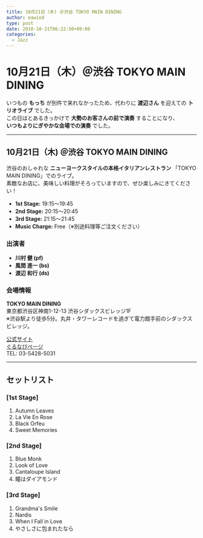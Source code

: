 ```yaml
---
title: 10月21日（木) ＠渋谷 TOKYO MAIN DINING
author: eawind
type: post
date: 2010-10-31T06:22:50+09:00
categories:
  - Jazz
---
```

# 10月21日（木）＠渋谷 TOKYO MAIN DINING

いつもの **もっち** が別件で来れなかったため、代わりに **渡辺さん** を迎えての **トリオライブ** でした。  
この日はとあるきっかけで **大勢のお客さんの前で演奏** することになり、  
**いつもよりにぎやかな会場での演奏** でした。

---

## 10月21日（木) ＠渋谷 TOKYO MAIN DINING

渋谷のおしゃれな **ニューヨークスタイルの本格イタリアンレストラン** 「TOKYO MAIN DINING」でのライブ。  
素敵なお店に、美味しい料理がそろっていますので、ぜひ楽しみにきてください！

- **1st Stage:** 19:15〜19:45  
- **2nd Stage:** 20:15〜20:45  
- **3rd Stage:** 21:15〜21:45  
- **Music Charge:** Free（※別途料理等ご注文ください）  

### 出演者
- **川村 健 (pf)**  
- **風間 進一 (bs)**  
- **渡辺 和行 (ds)**  

### 会場情報
**TOKYO MAIN DINING**  
東京都渋谷区神南1-12-13 渋谷シダックスビレッジ1F  
※渋谷駅より徒歩5分。丸井・タワーレコードを過ぎて電力館手前のシダックスビレッジ。  

[公式サイト](http://www.shidax.co.jp/tmd/)  
[ぐるなびページ](http://r.gnavi.co.jp/g066204/)  
TEL: 03-5428-5031  

---

## セットリスト

### [1st Stage]
1. Autumn Leaves  
2. La Vie En Rose  
3. Black Orfeu  
4. Sweet Memories  

### [2nd Stage]
1. Blue Monk  
2. Look of Love  
3. Cantaloupe Island  
4. 瞳はダイアモンド  

### [3rd Stage]
1. Grandma's Smile  
2. Nardis  
3. When I Fall in Love  
4. やさしさに包まれたなら  
